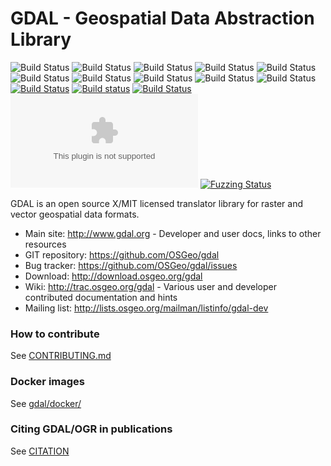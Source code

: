 GDAL - Geospatial Data Abstraction Library
====

![Build Status](https://github.com/OSGeo/gdal/workflows/Ubuntu%2020.04%20build/badge.svg)
![Build Status](https://github.com/OSGeo/gdal/workflows/Ubuntu%2018.04%20build/badge.svg)
![Build Status](https://github.com/OSGeo/gdal/workflows/Ubuntu%2018.04%2032bit%20build/badge.svg)
![Build Status](https://github.com/OSGeo/gdal/workflows/MacOS%20build/badge.svg)
![Build Status](https://github.com/OSGeo/gdal/workflows/Windows%20builds/badge.svg)
![Build Status](https://github.com/OSGeo/gdal/workflows/Android%20build/badge.svg)
![Build Status](https://github.com/OSGeo/gdal/workflows/ASAN%20build/badge.svg)
![Build Status](https://github.com/OSGeo/gdal/workflows/mingw_w64%20build/badge.svg)
![Build Status](https://github.com/OSGeo/gdal/workflows/CLang%20Static%20Analyzer/badge.svg)
![Build Status](https://github.com/OSGeo/gdal/workflows/Code%20Checks/badge.svg)
[![Build Status](https://travis-ci.com/OSGeo/gdal.svg?branch=master)](https://travis-ci.com/OSGeo/gdal)
[![Build status](https://ci.appveyor.com/api/projects/status/jtwx0pcr0y01i17p/branch/master?svg=true)](https://ci.appveyor.com/project/OSGeo/gdal)
[![Build Status](https://scan.coverity.com/projects/749/badge.svg?flat=1)](https://scan.coverity.com/projects/gdal)
[![Documentation build Status](https://dev.azure.com/osgeo/gdal/_apis/build/status/OSGeo.gdal.doc?branchName=master&jobName=Documentation)](https://dev.azure.com/osgeo/gdal/_build/latest?definitionId=2&branchName=master&jobName=Documentation)
[![Fuzzing Status](https://oss-fuzz-build-logs.storage.googleapis.com/badges/gdal.svg)](https://bugs.chromium.org/p/oss-fuzz/issues/list?sort=-opened&can=1&q=proj:gdal)

GDAL is an open source X/MIT licensed translator library for raster and vector geospatial data formats.

* Main site: http://www.gdal.org - Developer and user docs, links to other resources
* GIT repository: https://github.com/OSGeo/gdal
* Bug tracker: https://github.com/OSGeo/gdal/issues
* Download: http://download.osgeo.org/gdal
* Wiki: http://trac.osgeo.org/gdal - Various user and developer contributed documentation and hints
* Mailing list: http://lists.osgeo.org/mailman/listinfo/gdal-dev

### How to contribute

See [CONTRIBUTING.md](CONTRIBUTING.md)

### Docker images

See [gdal/docker/](gdal/docker/)

### Citing GDAL/OGR in publications

See [CITATION](CITATION)

